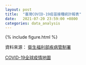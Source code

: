 ```yaml
---
layout: post
title:  "臺灣COVID-19疫苗接種統計報表"
date:   2021-07-20 23:59:00 +0800
categories: data_analysis
---
```

{% include figure.html %}

資料來源：
[衛生福利部疾病管制署][CDC]

[COVID-19全球疫情地圖][hchc]

[CDC]: https://www.cdc.gov.tw
[hchc]: https://covid-19.nchc.org.tw/
